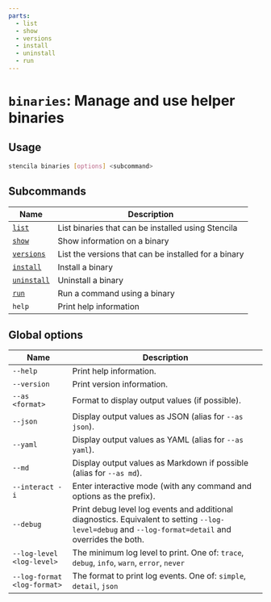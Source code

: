 ```yaml
---
parts:
  - list
  - show
  - versions
  - install
  - uninstall
  - run
---
```



<!-- Generated from doc comments in Rust. Do not edit. -->

# `binaries`: Manage and use helper binaries

## Usage

```sh
stencila binaries [options] <subcommand>
```



## Subcommands

| Name | Description |
| --- | --- |
| [`list`](list.md) | List binaries that can be installed using Stencila |
| [`show`](show.md) | Show information on a binary |
| [`versions`](versions.md) | List the versions that can be installed for a binary |
| [`install`](install.md) | Install a binary |
| [`uninstall`](uninstall.md) | Uninstall a binary |
| [`run`](run.md) | Run a command using a binary |
| `help` | Print help information |



## Global options

| Name | Description |
| --- | --- |
| `--help` | Print help information. |
| `--version` | Print version information. |
| `--as <format>` | Format to display output values (if possible). |
| `--json` | Display output values as JSON (alias for `--as json`). |
| `--yaml` | Display output values as YAML (alias for `--as yaml`). |
| `--md` | Display output values as Markdown if possible (alias for `--as md`). |
| `--interact -i` | Enter interactive mode (with any command and options as the prefix). |
| `--debug` | Print debug level log events and additional diagnostics. Equivalent to setting `--log-level=debug` and `--log-format=detail` and overrides the both. |
| `--log-level <log-level>` | The minimum log level to print. One of: `trace`, `debug`, `info`, `warn`, `error`, `never` |
| `--log-format <log-format>` | The format to print log events. One of: `simple`, `detail`, `json` |